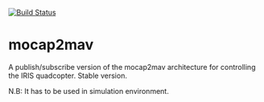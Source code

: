 [![Build Status](https://travis-ci.org/EmaroLab/mocap2mav.svg?branch=master)](https://travis-ci.org/EmaroLab/mocap2mav)

# mocap2mav
A publish/subscribe version of the mocap2mav architecture for controlling the IRIS quadcopter. Stable version. 

N.B: It has to be used in simulation environment.

